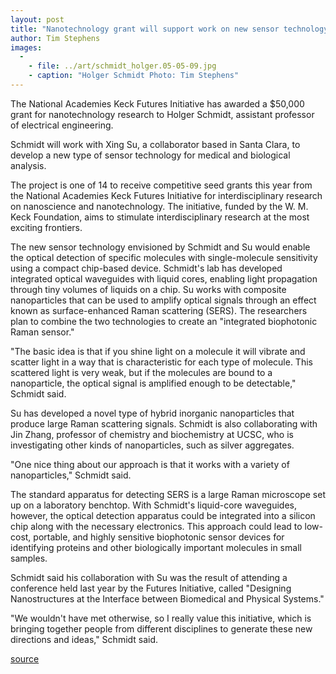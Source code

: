 ```yaml
---
layout: post
title: "Nanotechnology grant will support work on new sensor technology"
author: Tim Stephens
images:
  -
    - file: ../art/schmidt_holger.05-05-09.jpg
    - caption: "Holger Schmidt Photo: Tim Stephens"
---
```


The National Academies Keck Futures Initiative has awarded a $50,000 grant for nanotechnology research to Holger Schmidt, assistant professor of electrical engineering.

Schmidt will work with Xing Su, a collaborator based in Santa Clara, to develop a new type of sensor technology for medical and biological analysis.   

The project is one of 14 to receive competitive seed grants this year from the National Academies Keck Futures Initiative for interdisciplinary research on nanoscience and nanotechnology. The initiative, funded by the W. M. Keck Foundation, aims to stimulate interdisciplinary research at the most exciting frontiers.   

The new sensor technology envisioned by Schmidt and Su would enable the optical detection of specific molecules with single-molecule sensitivity using a compact chip-based device. Schmidt's lab has developed integrated optical waveguides with liquid cores, enabling light propagation through tiny volumes of liquids on a chip. Su works with composite nanoparticles that can be used to amplify optical signals through an effect known as surface-enhanced Raman scattering (SERS). The researchers plan to combine the two technologies to create an "integrated biophotonic Raman sensor."  

"The basic idea is that if you shine light on a molecule it will vibrate and scatter light in a way that is characteristic for each type of molecule. This scattered light is very weak, but if the molecules are bound to a nanoparticle, the optical signal is amplified enough to be detectable," Schmidt said.  

Su has developed a novel type of hybrid inorganic nanoparticles that produce large Raman scattering signals. Schmidt is also collaborating with Jin Zhang, professor of chemistry and biochemistry at UCSC, who is investigating other kinds of nanoparticles, such as silver aggregates.  

"One nice thing about our approach is that it works with a variety of nanoparticles," Schmidt said.  

The standard apparatus for detecting SERS is a large Raman microscope set up on a laboratory benchtop. With Schmidt's liquid-core waveguides, however, the optical detection apparatus could be integrated into a silicon chip along with the necessary electronics. This approach could lead to low-cost, portable, and highly sensitive biophotonic sensor devices for identifying proteins and other biologically important molecules in small samples.   

Schmidt said his collaboration with Su was the result of attending a conference held last year by the Futures Initiative, called "Designing Nanostructures at the Interface between Biomedical and Physical Systems."   

"We wouldn't have met otherwise, so I really value this initiative, which is bringing together people from different disciplines to generate these new directions and ideas," Schmidt said.  

[source](http://www1.ucsc.edu/currents/04-05/05-09/schmidt.asp "Permalink to schmidt")
